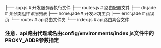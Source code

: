 ├── app.js                         # 开发服务器执行文件
├── routes.js                      # 路由配置文件
├── dir.jade                       # 某分类组件详细列表
├── home.jade                      # 开发环境主页
├── error.jade                     # 错误页
└── routes												 # api路由文件夹
		└── index.js                   # api路由集合文件

### 注意，api路由代理域名由config/environments/index.js文件中的PROXY_ADDR参数指定
